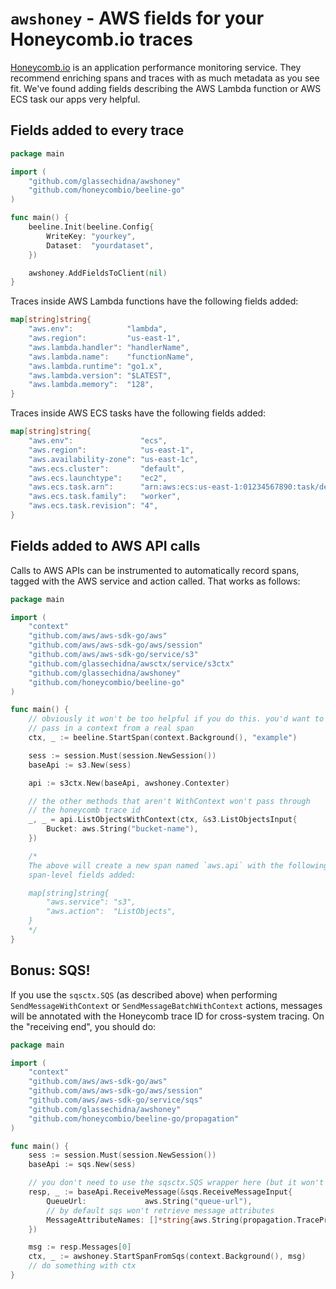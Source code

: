 # `awshoney` - AWS fields for your Honeycomb.io traces

[Honeycomb.io][honeycombio] is an application performance monitoring service. They
recommend enriching spans and traces with as much metadata as you see fit. We've
found adding fields describing the AWS Lambda function or AWS ECS task our apps
very helpful.

[honeycombio]: https://honeycomb.io

## Fields added to every trace

```go
package main

import (
	"github.com/glassechidna/awshoney"
	"github.com/honeycombio/beeline-go"
)

func main() {
	beeline.Init(beeline.Config{
		WriteKey: "yourkey",
		Dataset:  "yourdataset",
	})

	awshoney.AddFieldsToClient(nil)
}
```

Traces inside AWS Lambda functions have the following fields added:

```go
map[string]string{
	"aws.env":			  "lambda",
	"aws.region":		  "us-east-1",
	"aws.lambda.handler": "handlerName",
	"aws.lambda.name":	  "functionName",
	"aws.lambda.runtime": "go1.x",
	"aws.lambda.version": "$LATEST",
	"aws.lambda.memory":  "128",
}
```

Traces inside AWS ECS tasks have the following fields added:

```go
map[string]string{
	"aws.env":			     "ecs",
	"aws.region":			 "us-east-1",
	"aws.availability-zone": "us-east-1c",
	"aws.ecs.cluster":	     "default",
	"aws.ecs.launchtype":	 "ec2",
	"aws.ecs.task.arn":	     "arn:aws:ecs:us-east-1:01234567890:task/default/3f3b08db6c984e0f98f05e5d3af242c3",
	"aws.ecs.task.family":   "worker",
	"aws.ecs.task.revision": "4",
}
```

## Fields added to AWS API calls

Calls to AWS APIs can be instrumented to automatically record spans, tagged with
the AWS service and action called. That works as follows:

```go
package main

import (
	"context"
	"github.com/aws/aws-sdk-go/aws"
	"github.com/aws/aws-sdk-go/aws/session"
	"github.com/aws/aws-sdk-go/service/s3"
	"github.com/glassechidna/awsctx/service/s3ctx"
	"github.com/glassechidna/awshoney"
	"github.com/honeycombio/beeline-go"
)

func main() {
	// obviously it won't be too helpful if you do this. you'd want to
	// pass in a context from a real span
	ctx, _ := beeline.StartSpan(context.Background(), "example")

	sess := session.Must(session.NewSession())
	baseApi := s3.New(sess)

	api := s3ctx.New(baseApi, awshoney.Contexter)

	// the other methods that aren't WithContext won't pass through
	// the honeycomb trace id
	_, _ = api.ListObjectsWithContext(ctx, &s3.ListObjectsInput{
		Bucket: aws.String("bucket-name"),
	})

	/*
	The above will create a new span named `aws.api` with the following
	span-level fields added:

	map[string]string{
		"aws.service": "s3",
		"aws.action":  "ListObjects",
	}
	*/
}

```


## Bonus: SQS!

If you use the `sqsctx.SQS` (as described above) when performing `SendMessageWithContext`
or `SendMessageBatchWithContext` actions, messages will be annotated with the Honeycomb
trace ID for cross-system tracing. On the "receiving end", you should do:

```go
package main

import (
	"context"
	"github.com/aws/aws-sdk-go/aws"
	"github.com/aws/aws-sdk-go/aws/session"
	"github.com/aws/aws-sdk-go/service/sqs"
	"github.com/glassechidna/awshoney"
	"github.com/honeycombio/beeline-go/propagation"
)

func main() {
	sess := session.Must(session.NewSession())
	baseApi := sqs.New(sess)

	// you don't need to use the sqsctx.SQS wrapper here (but it won't hurt)
	resp, _ := baseApi.ReceiveMessage(&sqs.ReceiveMessageInput{
		QueueUrl:			  aws.String("queue-url"),
		// by default sqs won't retrieve message attributes
		MessageAttributeNames: []*string{aws.String(propagation.TracePropagationHTTPHeader)},
	})

	msg := resp.Messages[0]
	ctx, _ := awshoney.StartSpanFromSqs(context.Background(), msg)
	// do something with ctx
}
```
